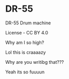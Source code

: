 # DR-55
 DR-55 Drum machine

 License - CC BY 4.0

Why am I so high?

Lol this is craaaazy

Why are you writibg that???

Yeah its so fuuuun